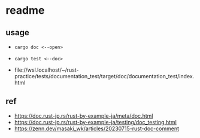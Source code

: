 # readme

## usage
- `cargo doc <--open>`
- `cargo test <--doc>`

- file://wsl.localhost/~/rust-practice/tests/documentation_test/target/doc/documentation_test/index.html

## ref
- <https://doc.rust-jp.rs/rust-by-example-ja/meta/doc.html>
- <https://doc.rust-jp.rs/rust-by-example-ja/testing/doc_testing.html>
- <https://zenn.dev/masaki_wk/articles/20230715-rust-doc-comment>
